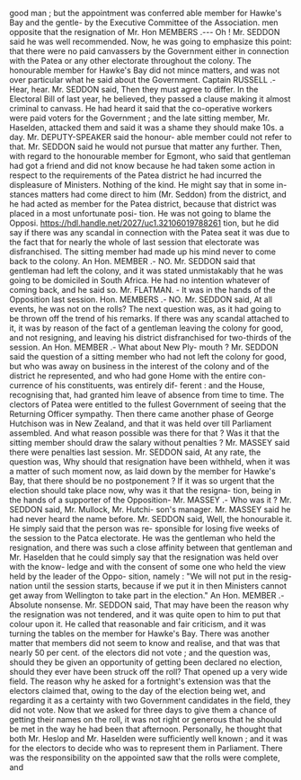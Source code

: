 good man ; but the appointment was conferred able member for Hawke's Bay and the gentle- by the Executive Committee of the Association. men opposite that the resignation of Mr. Hon MEMBERS .--- Oh ! Mr. SEDDON said he was well recommended. Now, he was going to emphasize this point: that there were no paid canvassers by the Government either in connection with the Patea or any other electorate throughout the colony. The honourable member for Hawke's Bay did not mince matters, and was not over particular what he said about the Government. Captain RUSSELL .- Hear, hear. Mr. SEDDON said, Then they must agree to differ. In the Electoral Bill of last year, he believed, they passed a clause making it almost criminal to canvass. He had heard it said that the co-operative workers were paid voters for the Government ; and the late sitting member, Mr. Haselden, attacked them and said it was a shame they should make 10s. a day. Mr. DEPUTY-SPEAKER said the honour- able member could not refer to that. Mr. SEDDON said he would not pursue that matter any further. Then, with regard to the honourable member for Egmont, who said that gentleman had got a friend and did not know because he had taken some action in respect to the requirements of the Patea district he had incurred the displeasure of Ministers. Nothing of the kind. He might say that in some in- stances matters had come direct to him (Mr. Seddon) from the district, and he had acted as member for the Patea district, because that district was placed in a most unfortunate posi- tion. He was not going to blame the Opposi. https://hdl.handle.net/2027/uc1.32106019788261 tion, but he did say if there was any scandal in connection with the Patea seat it was due to the fact that for nearly the whole of last session that electorate was disfranchised. The sitting member had made up his mind never to come back to the colony. An Hon. MEMBER .- NO. Mr. SEDDON said that gentleman had left the colony, and it was stated unmistakably that he was going to be domiciled in South Africa. He had no intention whatever of coming back, and he said so. Mr. FLATMAN. - It was in the hands of the Opposition last session. Hon. MEMBERS .- NO. Mr. SEDDON said, At all events, he was not on the rolls? The next question was, as it had going to be thrown off the trend of his remarks. If there was any scandal attached to it, it was by reason of the fact of a gentleman leaving the colony for good, and not resigning, and leaving his district disfranchised for two-thirds of the session. An Hon. MEMBER .- What about New Ply- mouth ? Mr. SEDDON said the question of a sitting member who had not left the colony for good, but who was away on business in the interest of the colony and of the district he represented, and who had gone Home with the entire con- currence of his constituents, was entirely dif- ferent : and the House, recognising that, had granted him leave of absence from time to time. The clectors of Patea were entitled to the fullest Government of seeing that the Returning Officer sympathy. Then there came another phase of George Hutchison was in New Zealand, and that it was held over till Parliament assembled. And what reason possible was there for that ? Was it that the sitting member should draw the salary without penalties ? Mr. MASSEY said there were penalties last session. Mr. SEDDON said, At any rate, the question was, Why should that resignation have been withheld, when it was a matter of such moment now, as laid down by the member for Hawke's Bay, that there should be no postponement ? If it was so urgent that the election should take place now, why was it that the resigna- tion, being in the hands of a supporter of the Opposition- Mr. MASSEY .- Who was it ? Mr. SEDDON said, Mr. Mullock, Mr. Hutchi- son's manager. Mr. MASSEY said he had never heard the name before. Mr. SEDDON said, Well, the honourable it. He simply said that the person was re- sponsible for losing five weeks of the session to the Patca electorate. He was the gentleman who held the resignation, and there was such a close affinity between that gentleman and Mr. Haselden that he could simply say that the resignation was held over with the know- ledge and with the consent of some one who held the view held by the leader of the Oppo- sition, namely : "We will not put in the resig- nation until the session starts, because if we put it in then Ministers cannot get away from Wellington to take part in the election." An Hon. MEMBER .- Absolute nonsense. Mr. SEDDON said, That may have been the reason why the resignation was not tendered, and it was quite open to him to put that colour upon it. He called that reasonable and fair criticism, and it was turning the tables on the member for Hawke's Bay. There was another matter that members did not seem to know and realise, and that was that nearly 50 per cent. of the electors did not vote ; and the question was, should they be given an opportunity of getting been declared no election, should they ever have been struck off the roll? That opened up a very wide field. The reason why he asked for a fortnight's extension was that the electors claimed that, owing to the day of the election being wet, and regarding it as a certainty with two Government candidates in the field, they did not vote. Now that we asked for three days to give them a chance of getting their names on the roll, it was not right or generous that he should be met in the way he had been that afternoon. Personally, he thought that both Mr. Heslop and Mr. Haselden were sufficiently well known ; and it was for the electors to decide who was to represent them in Parliament. There was the responsibility on the appointed saw that the rolls were complete, and 
